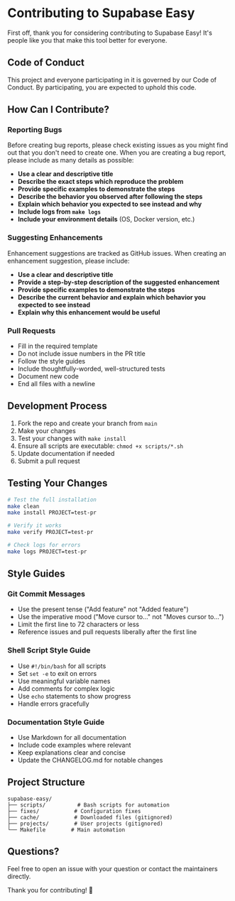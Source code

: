 # Contributing to Supabase Easy

First off, thank you for considering contributing to Supabase Easy! It's people like you that make this tool better for everyone.

## Code of Conduct

This project and everyone participating in it is governed by our Code of Conduct. By participating, you are expected to uphold this code.

## How Can I Contribute?

### Reporting Bugs

Before creating bug reports, please check existing issues as you might find out that you don't need to create one. When you are creating a bug report, please include as many details as possible:

* **Use a clear and descriptive title**
* **Describe the exact steps which reproduce the problem**
* **Provide specific examples to demonstrate the steps**
* **Describe the behavior you observed after following the steps**
* **Explain which behavior you expected to see instead and why**
* **Include logs from `make logs`**
* **Include your environment details** (OS, Docker version, etc.)

### Suggesting Enhancements

Enhancement suggestions are tracked as GitHub issues. When creating an enhancement suggestion, please include:

* **Use a clear and descriptive title**
* **Provide a step-by-step description of the suggested enhancement**
* **Provide specific examples to demonstrate the steps**
* **Describe the current behavior and explain which behavior you expected to see instead**
* **Explain why this enhancement would be useful**

### Pull Requests

* Fill in the required template
* Do not include issue numbers in the PR title
* Follow the style guides
* Include thoughtfully-worded, well-structured tests
* Document new code
* End all files with a newline

## Development Process

1. Fork the repo and create your branch from `main`
2. Make your changes
3. Test your changes with `make install`
4. Ensure all scripts are executable: `chmod +x scripts/*.sh`
5. Update documentation if needed
6. Submit a pull request

## Testing Your Changes

```bash
# Test the full installation
make clean
make install PROJECT=test-pr

# Verify it works
make verify PROJECT=test-pr

# Check logs for errors
make logs PROJECT=test-pr
```

## Style Guides

### Git Commit Messages

* Use the present tense ("Add feature" not "Added feature")
* Use the imperative mood ("Move cursor to..." not "Moves cursor to...")
* Limit the first line to 72 characters or less
* Reference issues and pull requests liberally after the first line

### Shell Script Style Guide

* Use `#!/bin/bash` for all scripts
* Set `set -e` to exit on errors
* Use meaningful variable names
* Add comments for complex logic
* Use `echo` statements to show progress
* Handle errors gracefully

### Documentation Style Guide

* Use Markdown for all documentation
* Include code examples where relevant
* Keep explanations clear and concise
* Update the CHANGELOG.md for notable changes

## Project Structure

```
supabase-easy/
├── scripts/          # Bash scripts for automation
├── fixes/           # Configuration fixes
├── cache/           # Downloaded files (gitignored)
├── projects/        # User projects (gitignored)
└── Makefile        # Main automation
```

## Questions?

Feel free to open an issue with your question or contact the maintainers directly.

Thank you for contributing! 🚀